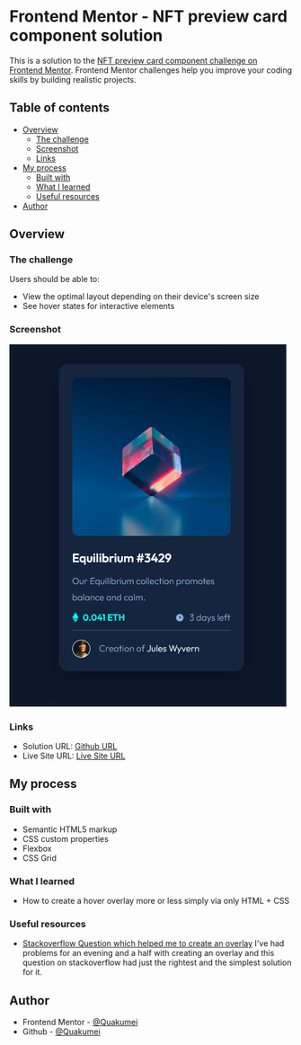 # Frontend Mentor - NFT preview card component solution

This is a solution to the [NFT preview card component challenge on Frontend Mentor](https://www.frontendmentor.io/challenges/nft-preview-card-component-SbdUL_w0U). Frontend Mentor challenges help you improve your coding skills by building realistic projects. 

## Table of contents

- [Overview](#overview)
  - [The challenge](#the-challenge)
  - [Screenshot](#screenshot)
  - [Links](#links)
- [My process](#my-process)
  - [Built with](#built-with)
  - [What I learned](#what-i-learned)
  - [Useful resources](#useful-resources)
- [Author](#author)

## Overview

### The challenge

Users should be able to:

- View the optimal layout depending on their device's screen size
- See hover states for interactive elements

### Screenshot

![](./screenshot.png)

### Links

- Solution URL: [Github URL](https://github.com/Quakumei/FM-nft-preview-card-component)
- Live Site URL: [Live Site URL](https://fm-nft-preview-card-component-quakumei.vercel.app/)

## My process

### Built with

- Semantic HTML5 markup
- CSS custom properties
- Flexbox
- CSS Grid

### What I learned

- How to create a hover overlay more or less simply via only HTML + CSS


### Useful resources

- [Stackoverflow Question which helped me to create an overlay](https://stackoverflow.com/questions/14263594/how-to-show-text-on-image-when-hovering) I've had problems for an evening and a half with creating an overlay and this question on stackoverflow had just the rightest and the simplest solution for it.

## Author

- Frontend Mentor - [@Quakumei](https://www.frontendmentor.io/profile/Quakumei)
- Github - [@Quakumei](https://github.com/Quakumei)


